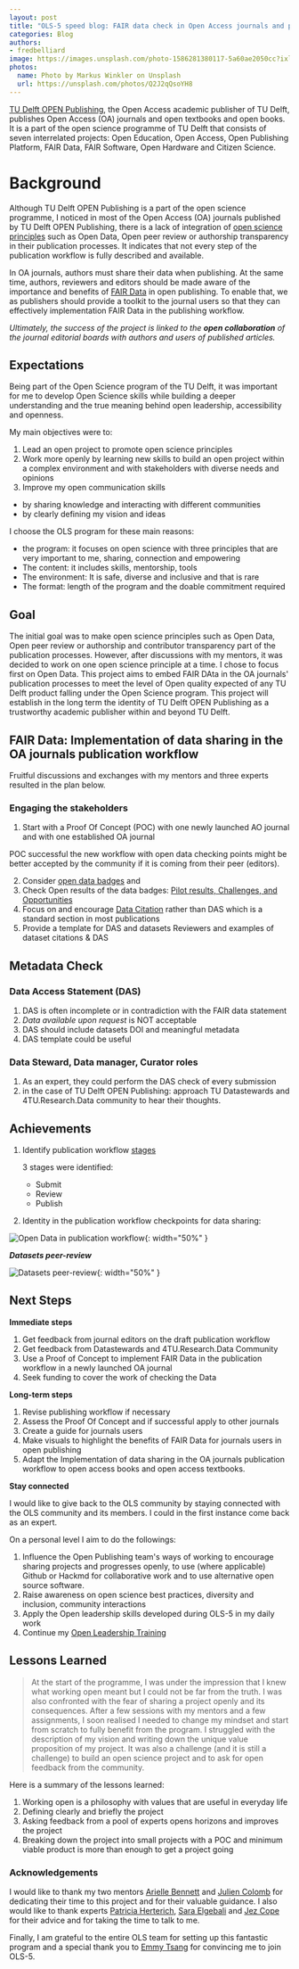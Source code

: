 ```yaml
---
layout: post
title: "OLS-5 speed blog: FAIR data check in Open Access journals and publication Steps"
categories: Blog
authors:
- fredbelliard
image: https://images.unsplash.com/photo-1586281380117-5a60ae2050cc?ixlib=rb-1.2.1&ixid=MnwxMjA3fDB8MHxwaG90by1wYWdlfHx8fGVufDB8fHx8&auto=format&fit=crop&w=2070&q=80
photos:
  name: Photo by Markus Winkler on Unsplash
  url: https://unsplash.com/photos/Q2J2qQsoYH8
---
```


[TU Delft OPEN Publishing](https://www.tudelft.nl/en/library/open-publishing), the Open Access academic publisher of TU Delft, publishes Open Access (OA) journals and open textbooks and open books. It is a part of the open science programme of TU Delft that consists of seven interrelated projects: Open Education, Open Access, Open Publishing Platform, FAIR Data, FAIR Software, Open Hardware and Citizen Science.

# Background

Although TU Delft OPEN Publishing is a part of the open science programme, I noticed in most of the Open Access (OA) journals published by TU Delft OPEN Publishing, there is a lack of integration of [open science principles](https://www.tudelft.nl/open-science) such as Open Data, Open peer review or authorship transparency in their publication processes. It indicates that not every step of the publication workflow is fully described and available.

In OA journals, authors must share their data when publishing. At the same time, authors, reviewers and editors should be made aware of the importance and benefits of [FAIR Data](https://www.go-fair.org/fair-principles/) in open publishing. To enable that, we as publishers should provide a toolkit to the journal users so that they can effectively implementation FAIR Data in the publishing workflow.

*Ultimately, the success of the project is linked to the **open collaboration** of the journal editorial boards with authors and users of published articles.*

## Expectations

Being part of the Open Science program of the TU Delft, it was important for me to develop Open Science skills while building a deeper understanding and the true meaning behind open leadership, accessibility and openness.

My main objectives were to:
1. Lead an open project to promote open science principles
2. Work more openly by learning new skills to build an open project within a complex environment and with stakeholders with diverse needs and opinions
3. Improve my open communication skills
  - by sharing knowledge and interacting with different communities
  - by clearly defining my vision and ideas

I choose the OLS program for these main reasons:
* the program: it focuses on open science with three principles that are very important to me, sharing, connection and empowering
* The content: it includes skills, mentorship, tools
* The environment: It is safe, diverse and inclusive and that is rare
* The format: length of the program and the doable commitment required

## Goal

The initial goal was to make open science principles such as Open Data, Open peer review or authorship and contributor transparency part of the publication processes. However, after discussions with my mentors, it was decided to work on one open science principle at a time. I chose to focus first on Open Data. This project aims to embed FAIR DAta in the OA journals' publication processes to meet the level of Open quality expected of any TU Delft product falling under the Open Science program. This project will establish in the long term the identity of TU Delft OPEN Publishing as a trustworthy academic publisher within and beyond TU Delft.

## FAIR Data: Implementation of data sharing in the OA journals publication workflow

Fruitful discussions and exchanges with my mentors and three experts resulted in the plan below.

### Engaging the stakeholders

1. Start with a Proof Of Concept (POC) with one newly launched AO journal and with one established OA journal

  POC successful the new workflow with open data checking points might be better accepted by the community if it is coming from their peer (editors).

2. Consider [open data badges](https://www.acm.org/publications/artifacts) and
3. Check Open results of the data badges: [Pilot results, Challenges, and Opportunities](https://researchdata.springernature.com/posts/open-data-badges-pilot-results-challenges-and-opportunities)
4. Focus on and encourage [Data Citation](https://www.project-freya.eu/en/pid-graph/the-pid-graph) rather than DAS which is a standard section in most publications
5. Provide a template for DAS and datasets Reviewers and examples of dataset citations & DAS

## Metadata Check

### Data Access Statement (DAS)

1. DAS is often incomplete or in contradiction with the FAIR data statement
2. _Data available upon request_ is NOT acceptable
3. DAS should include datasets DOI and meaningful metadata
5. DAS template could be useful

### Data Steward, Data manager, Curator roles

1. As an expert, they could perform the DAS check of every submission
2. in the case of TU Delft OPEN Publishing: approach TU Datastewards and 4TU.Research.Data community to hear their thoughts.

## Achievements

1. Identify publication workflow [stages](https://github.com/fredbelliard/FAIR-Data-in-Publishing-workflow/issues/2)

    3 stages were identified:
    - Submit
    - Review
    - Publish

2. Identity in the publication workflow checkpoints for data sharing:

  ![Open Data in publication workflow](https://user-images.githubusercontent.com/100927928/183632572-19764ad3-de62-47aa-b0a7-7548c78b7a60.png){: width="50%" }


  **_Datasets peer-review_**

  ![Datasets peer-review](https://user-images.githubusercontent.com/100927928/183636412-2e863fe4-1640-4944-b386-acb8ef17815b.png){: width="50%" }

## Next Steps

**Immediate steps**

1. Get feedback from journal editors on the draft publication workflow
2. Get feedback from Datastewards and 4TU.Research.Data Community
3. Use a Proof of Concept to implement FAIR Data in the publication workflow in a newly launched OA journal
4. Seek funding to cover the work of checking the Data

**Long-term steps**

1. Revise publishing workflow if necessary
2. Assess the Proof Of Concept and if successful apply to other journals
3. Create a guide for journals users
4. Make visuals to highlight the benefits of FAIR Data for journals users in open publishing
5. Adapt the Implementation of data sharing in the OA journals publication workflow to open access books and open access textbooks.

**Stay connected**

I would like to give back to the OLS community by staying connected with the OLS community and its members. I could in the first instance come back as an expert.

On a personal level I aim to do the followings:

1. Influence the Open Publishing team's ways of working to encourage sharing projects and progresses openly, to use (where applicable) Github or Hackmd for collaborative work and to use alternative open source software.
2. Raise awareness on open science best practices, diversity and inclusion, community interactions
3. Apply the Open leadership skills developed during OLS-5 in my daily work
4. Continue my [Open Leadership Training](https://mozilla.github.io/open-leadership-training-series/articles/readme/)

## Lessons Learned

> At the start of the programme, I was under the impression that I knew what working open meant but I could not be far from the truth. I was also confronted with the fear of sharing a project openly and its consequences. After a few sessions with my mentors and a few assignments, I soon realised I needed to change my mindset and start from scratch to fully benefit from the program. I struggled with the description of my vision and writing down the unique value proposition of my project. It was also a challenge (and it is still a challenge) to build an open science project and to ask for open feedback from the community.

Here is a summary of the lessons learned:
1. Working open is a philosophy with values that are useful in everyday life
2. Defining clearly and briefly the project
3. Asking feedback from a pool of experts opens horizons and improves the project
4. Breaking down the project into small projects with a POC and minimum viable product is more than enough to get a project going

### Acknowledgements

I would like to thank my two mentors [Arielle Bennett](/people#arielle-bennett) and [Julien Colomb](/people#jcolomb) for dedicating their time to this project and for their valuable guidance.
I also would like to thank experts [Patricia Herterich](/people#pherterich), [Sara Elgebali](/people#selgebali) and [Jez Cope](/people#jezcope) for their advice and for taking the time to talk to me.

Finally, I am grateful to the entire OLS team for setting up this fantastic program and a special thank you to [Emmy Tsang](/people#emmyft)  for convincing me to join OLS-5.
